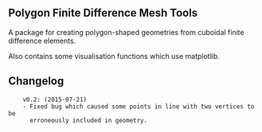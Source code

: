 Polygon Finite Difference Mesh Tools
---

A package for creating polygon-shaped geometries from cuboidal finite difference elements.

Also contains some visualisation functions which use matplotlib.

Changelog
---

        v0.2: (2015-07-21)
        - Fixed bug which caused some points in line with two vertices to be
          erroneously included in geometry.
